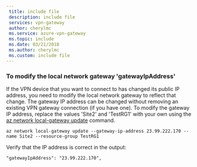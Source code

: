 ```yaml
---
 title: include file
 description: include file
 services: vpn-gateway
 author: cherylmc
 ms.service: azure-vpn-gateway
 ms.topic: include
 ms.date: 03/21/2018
 ms.author: cherylmc
 ms.custom: include file
---
```

### To modify the local network gateway 'gatewayIpAddress'

If the VPN device that you want to connect to has changed its public IP address, you need to modify the local network gateway to reflect that change. The gateway IP address can be changed without removing an existing VPN gateway connection (if you have one). To modify the gateway IP address, replace the values 'Site2' and 'TestRG1' with your own using the [az network local-gateway update](/cli/azure/network/local-gateway) command.

```azurecli
az network local-gateway update --gateway-ip-address 23.99.222.170 --name Site2 --resource-group TestRG1
```

Verify that the IP address is correct in the output:

```
"gatewayIpAddress": "23.99.222.170",
```